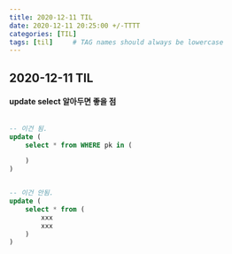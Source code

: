 ```yaml
---
title: 2020-12-11 TIL
date: 2020-12-11 20:25:00 +/-TTTT
categories: [TIL]
tags: [til]     # TAG names should always be lowercase
---
```

 
## 2020-12-11 TIL 

#### update select 알아두면 좋을 점
```sql

-- 이건 됨.
update (
	select * from WHERE pk in (

	)
)


-- 이건 안됨.
update (
	select * from (
		xxx
		xxx
	)
)

```